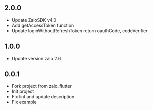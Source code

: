 ## 2.0.0

* Update ZaloSDK v4.0
* Add getAccessToken function
* Update loginWithoutRefreshToken return oauthCode, codeVerifier

## 1.0.0

* Update version zalo 2.6

## 0.0.1

* Fork project from zalo_flutter
* Init project
* Fix lint and update description
* Fix example
  
